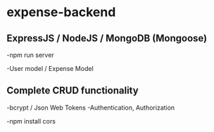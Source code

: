 # expense-backend

## ExpressJS / NodeJS / MongoDB (Mongoose)

-npm run server

-User model / Expense Model

## Complete CRUD functionality

-bcrypt / Json Web Tokens
-Authentication, Authorization

-npm install cors
